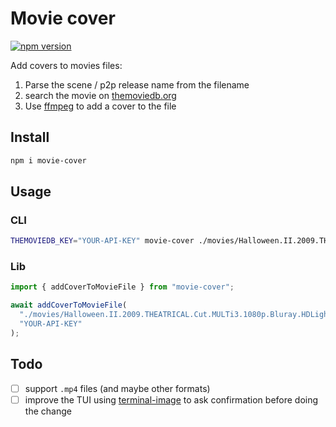 # Movie cover

[![npm version](https://badge.fury.io/js/movie-cover.svg)](https://badge.fury.io/js/movie-cover)

Add covers to movies files:

1. Parse the scene / p2p release name from the filename
2. search the movie on [themoviedb.org](https://www.themoviedb.org/)
3. Use [ffmpeg](https://ffmpeg.org/) to add a cover to the file

## Install

```sh
npm i movie-cover
```

## Usage

### CLI

```sh
THEMOVIEDB_KEY="YOUR-API-KEY" movie-cover ./movies/Halloween.II.2009.THEATRICAL.Cut.MULTi3.1080p.Bluray.HDLight-Zone80.mkv
```

### Lib

```js
import { addCoverToMovieFile } from "movie-cover";

await addCoverToMovieFile(
  "./movies/Halloween.II.2009.THEATRICAL.Cut.MULTi3.1080p.Bluray.HDLight-Zone80.mkv",
  "YOUR-API-KEY"
);
```

## Todo

- [ ] support `.mp4` files (and maybe other formats)
- [ ] improve the TUI using [terminal-image](https://www.npmjs.com/package/terminal-image) to ask confirmation before doing the change

